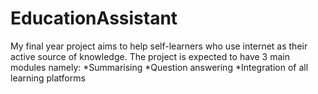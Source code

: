 # EducationAssistant
My final year project aims to help self-learners who use internet as their active source of knowledge. The project is expected to have 3 main modules namely:
*Summarising
*Question answering
*Integration of all learning platforms
